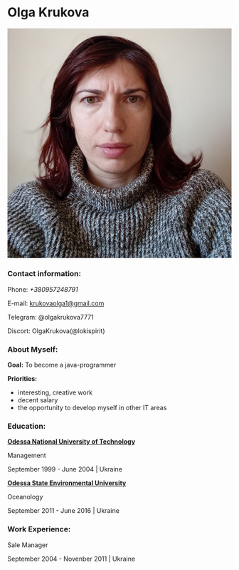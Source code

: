 # Olga Krukova

![My Photo](img/resume.jpg)

### Contact information:

Phone: _+380957248791_

E-mail: krukovaolga1@gmail.com

Telegram: @olgakrukova7771

Discort: OlgaKrukova(@lokispirit)

### About Myself:

**Goal:** To become a java-programmer

**Priorities:**

- interesting, creative work
- decent salary
- the opportunity to develop myself in other IT areas

### Education:

[**Odessa National University of Technology**](https://ontu.edu.ua/)

Management

September 1999 - June 2004 | Ukraine

[**Odessa State Environmental University**](https://odeku.edu.ua/en/main-en/)

Oceanology

September 2011 - June 2016 | Ukraine

### Work Experience:

Sale Manager

September 2004 - Novenber 2011 | Ukraine

